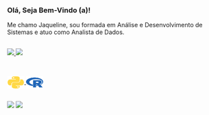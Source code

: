 ### Olá, Seja Bem-Vindo (a)!

Me chamo Jaqueline, sou formada em Análise e Desenvolvimento de Sistemas e atuo como Analista de Dados.
##

<div>
  <a href="https://github.com/jaquelinepedroso">
  <img height="180em" src="https://github-readme-stats.vercel.app/api?username=jaquelinepedroso&show_icons=true&theme=tokyonight&include_all_commits=true&count_private=true"/>
  <img height="180em" src="https://github-readme-stats.vercel.app/api/top-langs/?username=jaquelinepedroso&layout=compact&langs_count=7&theme=tokyonight"/>
</div>

  ##
  
  <div style="display: inline_block"><br>
  <img align="center" alt="Jaq-Python" height="30" width="40" src="https://raw.githubusercontent.com/devicons/devicon/master/icons/python/python-plain.svg">
  <img align="center" alt="Jaq-R" height="30" width="40" src="https://raw.githubusercontent.com/devicons/devicon/master/icons/r/r-plain.svg"> 
  </div>
  
  
 ##
  <div>
  <a href = "mailto:jaquelinepedroso70@gmail.com"><img src="https://img.shields.io/badge/-Gmail-%23333?style=for-the-badge&logo=gmail&logoColor=white" target="_blank"></a>
  <a href="https://www.linkedin.com/in/jaqueline-pedroso-a9a9281b5" target="_blank"><img src="https://img.shields.io/badge/-LinkedIn-%230077B5?style=for-the-badge&logo=linkedin&logoColor=white" target="_blank"></a>    
  </div>
